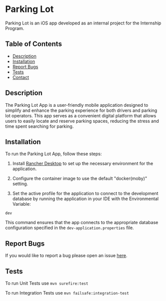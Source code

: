 
# Parking Lot
Parking Lot is an iOS app developed as an internal project for the Internship Program.

## Table of Contents
* [Description](#description)
* [Installation](#installation)
* [Report Bugs](#report-bugs)
* [Tests](#tests)
* [Contact](#contact)

## Description
The Parking Lot App is a user-friendly mobile application designed to simplify and enhance the parking experience for both drivers and parking lot operators. This app serves as a convenient digital platform that allows users to easily locate and reserve parking spaces, reducing the stress and time spent searching for parking.

## Installation
To run the Parking Lot App, follow these steps:

1. Install [Rancher Desktop](https://github.com/rancher-sandbox/rancher-desktop/releases/) to set up the necessary environment for the application.

2. Configure the container image to use the default "docker(moby)" setting.

3. Set the active profile for the application to connect to the development database by running the application in your IDE with the Environmental Variable:

`dev`

This command ensures that the app connects to the appropriate database configuration specified in the `dev-application.properties` file.

## Report Bugs
If you would like to report a bug please open an issue [here](https://github.com/eldlit/parking-lot/issues).

## Tests
To run Unit Tests use `mvn surefire:test`

To run Integration Tests use `mvn failsafe:integration-test`
 